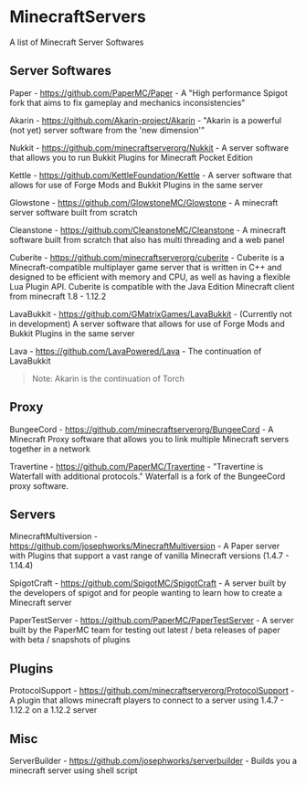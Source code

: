 # MinecraftServers
A list of Minecraft Server Softwares

## Server Softwares

Paper - https://github.com/PaperMC/Paper - A "High performance Spigot fork that aims to fix gameplay and mechanics inconsistencies"

Akarin - https://github.com/Akarin-project/Akarin - "Akarin is a powerful (not yet) server software from the 'new dimension'"

Nukkit - https://github.com/minecraftserverorg/Nukkit - A server software that allows you to run Bukkit Plugins for Minecraft Pocket Edition

Kettle - https://github.com/KettleFoundation/Kettle - A server software that allows for use of Forge Mods and Bukkit Plugins in the same server

Glowstone - https://github.com/GlowstoneMC/Glowstone - A minecraft server software built from scratch

Cleanstone - https://github.com/CleanstoneMC/Cleanstone - A minecraft software built from scratch that also has multi threading and a web panel

Cuberite - https://github.com/minecraftserverorg/cuberite - Cuberite is a Minecraft-compatible multiplayer game server that is written in C++ and designed to be efficient with memory and CPU, as well as having a flexible Lua Plugin API. Cuberite is compatible with the Java Edition Minecraft client from minecraft 1.8 - 1.12.2

LavaBukkit - https://github.com/GMatrixGames/LavaBukkit - (Currently not in development) A server software that allows for use of Forge Mods and Bukkit Plugins in the same server

Lava - https://github.com/LavaPowered/Lava - The continuation of LavaBukkit

> Note: Akarin is the continuation of Torch

## Proxy

BungeeCord - https://github.com/minecraftserverorg/BungeeCord - A Minecraft Proxy software that allows you to link multiple Minecraft servers together in a network

Travertine - https://github.com/PaperMC/Travertine - "Travertine is Waterfall with additional protocols." Waterfall is a fork of the BungeeCord proxy software.

## Servers

MinecraftMultiversion - https://github.com/josephworks/MinecraftMultiversion - A Paper server with Plugins that support a vast range of vanilla Minecraft versions (1.4.7 - 1.14.4)

SpigotCraft - https://github.com/SpigotMC/SpigotCraft - A server built by the developers of spigot and for people wanting to learn how to create a Minecraft server

PaperTestServer - https://github.com/PaperMC/PaperTestServer - A server built by the PaperMC team for testing out latest / beta releases of paper with beta / snapshots of plugins

## Plugins

ProtocolSupport - https://github.com/minecraftserverorg/ProtocolSupport - A plugin that allows minecraft players to connect to a server using 1.4.7 - 1.12.2 on a 1.12.2 server

## Misc

ServerBuilder - https://github.com/josephworks/serverbuilder - Builds you a minecraft server using shell script
